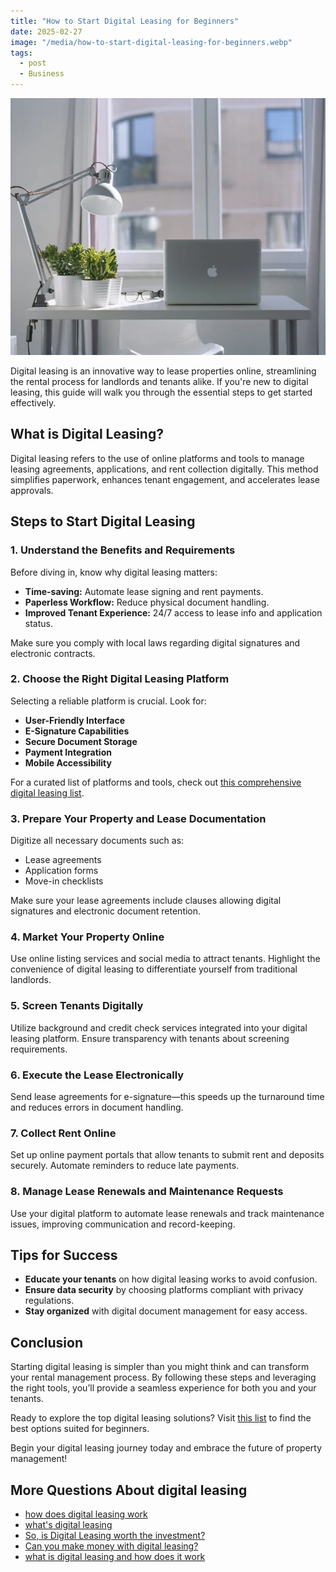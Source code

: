 ```yaml
---
title: "How to Start Digital Leasing for Beginners"
date: 2025-02-27
image: "/media/how-to-start-digital-leasing-for-beginners.webp"
tags:
  - post
  - Business
---
```


![How to Start Digital Leasing for Beginners](/media/how-to-start-digital-leasing-for-beginners.webp)

Digital leasing is an innovative way to lease properties online, streamlining the rental process for landlords and tenants alike. If you're new to digital leasing, this guide will walk you through the essential steps to get started effectively.

## What is Digital Leasing?

Digital leasing refers to the use of online platforms and tools to manage leasing agreements, applications, and rent collection digitally. This method simplifies paperwork, enhances tenant engagement, and accelerates lease approvals.

## Steps to Start Digital Leasing

### 1. Understand the Benefits and Requirements  
Before diving in, know why digital leasing matters:
- **Time-saving:** Automate lease signing and rent payments.
- **Paperless Workflow:** Reduce physical document handling.
- **Improved Tenant Experience:** 24/7 access to lease info and application status.
  
Make sure you comply with local laws regarding digital signatures and electronic contracts.

### 2. Choose the Right Digital Leasing Platform  
Selecting a reliable platform is crucial. Look for:
- **User-Friendly Interface**  
- **E-Signature Capabilities**  
- **Secure Document Storage**  
- **Payment Integration**  
- **Mobile Accessibility**

For a curated list of platforms and tools, check out [this comprehensive digital leasing list](https://curiouslists.com/posts/digital-leasing).

### 3. Prepare Your Property and Lease Documentation  
Digitize all necessary documents such as:
- Lease agreements  
- Application forms  
- Move-in checklists  

Make sure your lease agreements include clauses allowing digital signatures and electronic document retention.

### 4. Market Your Property Online  
Use online listing services and social media to attract tenants. Highlight the convenience of digital leasing to differentiate yourself from traditional landlords.

### 5. Screen Tenants Digitally  
Utilize background and credit check services integrated into your digital leasing platform. Ensure transparency with tenants about screening requirements.

### 6. Execute the Lease Electronically  
Send lease agreements for e-signature—this speeds up the turnaround time and reduces errors in document handling.

### 7. Collect Rent Online  
Set up online payment portals that allow tenants to submit rent and deposits securely. Automate reminders to reduce late payments.

### 8. Manage Lease Renewals and Maintenance Requests  
Use your digital platform to automate lease renewals and track maintenance issues, improving communication and record-keeping.

## Tips for Success  
- **Educate your tenants** on how digital leasing works to avoid confusion.  
- **Ensure data security** by choosing platforms compliant with privacy regulations.  
- **Stay organized** with digital document management for easy access.

## Conclusion

Starting digital leasing is simpler than you might think and can transform your rental management process. By following these steps and leveraging the right tools, you’ll provide a seamless experience for both you and your tenants.  

Ready to explore the top digital leasing solutions? Visit [this list](https://curiouslists.com/posts/digital-leasing) to find the best options suited for beginners.  

Begin your digital leasing journey today and embrace the future of property management!

## More Questions About digital leasing

- [how does digital leasing work](/posts/how-does-digital-leasing-work)
- [what's digital leasing](/posts/what-s-digital-leasing)
- [So, is Digital Leasing worth the investment?](/posts/so-is-digital-leasing-worth-the-investment)
- [Can you make money with digital leasing?](/posts/can-you-make-money-with-digital-leasing)
- [what is digital leasing and how does it work](/posts/what-is-digital-leasing-and-how-does-it-work)
